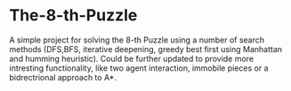 # The-8-th-Puzzle
A simple project for solving the 8-th Puzzle using a number of search methods (DFS,BFS, iterative deepening, greedy best first using Manhattan and humming heuristic). Could be further updated to provide more intresting functionality, like two agent interaction, immobile pieces or a bidrectrional approach to A*. 
